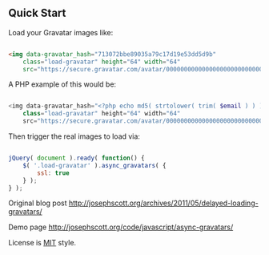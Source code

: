 
## Quick Start

Load your Gravatar images like:

``` html

<img data-gravatar_hash="713072bbe89035a79c17d19e53dd5d9b"
    class="load-gravatar" height="64" width="64"
    src="https://secure.gravatar.com/avatar/00000000000000000000000000000000?s=64&d=mm" />

```

A PHP example of this would be:

``` php

<img data-gravatar_hash="<?php echo md5( strtolower( trim( $email ) ) ); ?>"
    class="load-gravatar" height="64" width="64"
    src="https://secure.gravatar.com/avatar/00000000000000000000000000000000?s=64&d=mm" />

```

Then trigger the real images to load via:

``` javascript

jQuery( document ).ready( function() {
    $( '.load-gravatar' ).async_gravatars( {
        ssl: true
    } );
} );

```

Original blog post <a href="http://josephscott.org/archives/2011/05/delayed-loading-gravatars/">http://josephscott.org/archives/2011/05/delayed-loading-gravatars/</a>

Demo page <a href="http://josephscott.org/code/javascript/async-gravatars/">http://josephscott.org/code/javascript/async-gravatars/</a>

License is <a href="http://www.opensource.org/licenses/mit-license.php">MIT</a> style.
